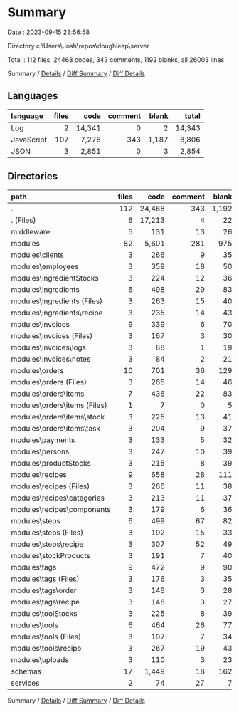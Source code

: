 # Summary

Date : 2023-09-15 23:56:58

Directory c:\\Users\\Josh\\repos\\doughleap\\server

Total : 112 files,  24468 codes, 343 comments, 1192 blanks, all 26003 lines

Summary / [Details](details.md) / [Diff Summary](diff.md) / [Diff Details](diff-details.md)

## Languages
| language | files | code | comment | blank | total |
| :--- | ---: | ---: | ---: | ---: | ---: |
| Log | 2 | 14,341 | 0 | 2 | 14,343 |
| JavaScript | 107 | 7,276 | 343 | 1,187 | 8,806 |
| JSON | 3 | 2,851 | 0 | 3 | 2,854 |

## Directories
| path | files | code | comment | blank | total |
| :--- | ---: | ---: | ---: | ---: | ---: |
| . | 112 | 24,468 | 343 | 1,192 | 26,003 |
| . (Files) | 6 | 17,213 | 4 | 22 | 17,239 |
| middleware | 5 | 131 | 13 | 26 | 170 |
| modules | 82 | 5,601 | 281 | 975 | 6,857 |
| modules\\clients | 3 | 266 | 9 | 35 | 310 |
| modules\\employees | 3 | 359 | 18 | 50 | 427 |
| modules\\ingredientStocks | 3 | 224 | 12 | 36 | 272 |
| modules\\ingredients | 6 | 498 | 29 | 83 | 610 |
| modules\\ingredients (Files) | 3 | 263 | 15 | 40 | 318 |
| modules\\ingredients\\recipe | 3 | 235 | 14 | 43 | 292 |
| modules\\invoices | 9 | 339 | 6 | 70 | 415 |
| modules\\invoices (Files) | 3 | 167 | 3 | 30 | 200 |
| modules\\invoices\\logs | 3 | 88 | 1 | 19 | 108 |
| modules\\invoices\\notes | 3 | 84 | 2 | 21 | 107 |
| modules\\orders | 10 | 701 | 36 | 129 | 866 |
| modules\\orders (Files) | 3 | 265 | 14 | 46 | 325 |
| modules\\orders\\items | 7 | 436 | 22 | 83 | 541 |
| modules\\orders\\items (Files) | 1 | 7 | 0 | 5 | 12 |
| modules\\orders\\items\\stock | 3 | 225 | 13 | 41 | 279 |
| modules\\orders\\items\\task | 3 | 204 | 9 | 37 | 250 |
| modules\\payments | 3 | 133 | 5 | 32 | 170 |
| modules\\persons | 3 | 247 | 10 | 39 | 296 |
| modules\\productStocks | 3 | 215 | 8 | 39 | 262 |
| modules\\recipes | 9 | 658 | 28 | 111 | 797 |
| modules\\recipes (Files) | 3 | 266 | 11 | 38 | 315 |
| modules\\recipes\\categories | 3 | 213 | 11 | 37 | 261 |
| modules\\recipes\\components | 3 | 179 | 6 | 36 | 221 |
| modules\\steps | 6 | 499 | 67 | 82 | 648 |
| modules\\steps (Files) | 3 | 192 | 15 | 33 | 240 |
| modules\\steps\\recipe | 3 | 307 | 52 | 49 | 408 |
| modules\\stockProducts | 3 | 191 | 7 | 40 | 238 |
| modules\\tags | 9 | 472 | 9 | 90 | 571 |
| modules\\tags (Files) | 3 | 176 | 3 | 35 | 214 |
| modules\\tags\\order | 3 | 148 | 3 | 28 | 179 |
| modules\\tags\\recipe | 3 | 148 | 3 | 27 | 178 |
| modules\\toolStocks | 3 | 225 | 8 | 39 | 272 |
| modules\\tools | 6 | 464 | 26 | 77 | 567 |
| modules\\tools (Files) | 3 | 197 | 7 | 34 | 238 |
| modules\\tools\\recipe | 3 | 267 | 19 | 43 | 329 |
| modules\\uploads | 3 | 110 | 3 | 23 | 136 |
| schemas | 17 | 1,449 | 18 | 162 | 1,629 |
| services | 2 | 74 | 27 | 7 | 108 |

Summary / [Details](details.md) / [Diff Summary](diff.md) / [Diff Details](diff-details.md)